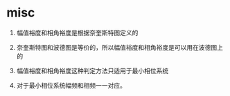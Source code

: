 # misc


1. 幅值裕度和相角裕度是根据奈奎斯特图定义的

2. 奈奎斯特图和波德图是等价的，所以幅值裕度和相角裕度是可以用在波德图上的

3. 幅值裕度和相角裕度这种判定方法只适用于最小相位系统

4. 对于最小相位系统幅频和相频一一对应。